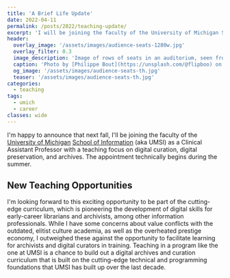 ```yaml
---
title: 'A Brief Life Update'
date: 2022-04-11
permalink: /posts/2022/teaching-update/
excerpt: 'I will be joining the faculty of the University of Michigan School of Information in fall 2022 to teach archives and digital curation courses.'
header:
  overlay_image: '/assets/images/audience-seats-1280w.jpg'
  overlay_filter: 0.3
  image_description: 'Image of rows of seats in an auditorium, seen from above. One person, studying a musical score and wearing a black long-sleeved shirt, is visible sitting in one of the seats.'
  caption: 'Photo by [Philippe Bout](https://unsplash.com/@flipboo) on [Unsplash](https://unsplash.com/photos/93W0xn4961g)'
  og_image: '/assets/images/audience-seats-th.jpg'
  teaser: '/assets/images/audience-seats-th.jpg' 
categories:
  - teaching
tags:
  - umich
  - career
classes: wide
---
```


I'm happy to announce that next fall,
I'll be joining the faculty of the [University of Michigan](https://www.umich.edu/) [School of Information](https://si.umich.edu/) (aka UMSI)
as a Clinical Assistant Professor with a teaching focus on digital curation,
digital preservation, and archives. The appointment technically begins during the summer. 

## New Teaching Opportunities

I'm looking forward to this exciting opportunity to be part of
the cutting-edge curriculum, which is pioneering the development of 
digital skills for early-career librarians and archivists, among other
information professionals. 
While I have some concerns about value conflicts with the outdated, elitist culture academia, as well as the overheated prestige economy, 
I outweighed these against
the opportunity to facilitate learning for archivists and digital curators
in training.
Teaching in a program like the one at UMSI is a chance to build out a digital archives and curation curriculum
that is built on the cutting-edge technical and programming foundations
that UMSI has built up over the last decade.
